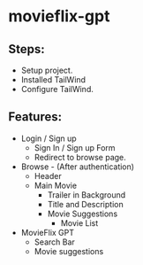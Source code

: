 # movieflix-gpt

## Steps:

- Setup project.
- Installed TailWind
- Configure TailWind.

## Features:

- Login / Sign up
  - Sign In / Sign up Form
  - Redirect to browse page.
- Browse - (After authentication)
  - Header
  - Main Movie
    - Trailer in Background
    - Title and Description
    - Movie Suggestions
      - Movie List
- MovieFlix GPT
  - Search Bar
  - Movie suggestions
